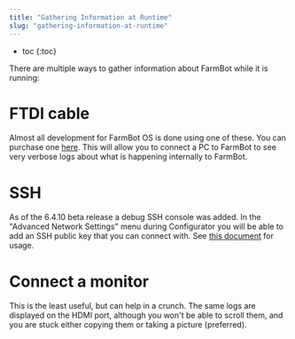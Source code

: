 ```yaml
---
title: "Gathering Information at Runtime"
slug: "gathering-information-at-runtime"
---
```


* toc
{:toc}

There are multiple ways to gather information about FarmBot while it is running:

# FTDI cable
Almost all development for FarmBot OS is done using one of these. You can purchase one [here](https://www.adafruit.com/product/954). This will allow you to connect a PC to FarmBot to see very verbose logs about what is happening internally to FarmBot.

# SSH
As of the 6.4.10 beta release a debug SSH console was added. In the "Advanced Network Settings" menu during Configurator you will be able to add an SSH public key that you can connect with. See [this document](https://github.com/FarmBot/farmbot_os/blob/staging/docs/target_development/consoles/ssh.md) for usage.

# Connect a monitor
This is the least useful, but can help in a crunch. The same logs are displayed on the HDMI port, although you won't be able to scroll them, and you are stuck either copying them or taking a picture (preferred).
